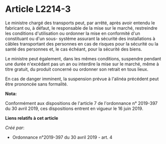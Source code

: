 # Article L2214-3

Le ministre chargé des transports peut, par arrêté, après avoir entendu le fabricant ou, à défaut, le responsable de la mise
sur le marché, restreindre les conditions d'utilisation ou ordonner la mise en conformité d'un constituant ou d'un sous-
système assurant la sécurité des installations à câbles transportant des personnes en cas de risques pour la sécurité ou la
santé des personnes et, le cas échéant, pour la sécurité des biens.

Le ministre peut également, dans les mêmes conditions, suspendre pendant une durée n'excédant pas un an ou interdire la mise
sur le marché, même à titre gratuit, du produit concerné ou ordonner son retrait en tous lieux.

En cas de danger imminent, la suspension prévue à l'alinéa précédent peut être prononcée sans formalité.

**Nota:**

Conformément aux dispositions de l'article 7 de l'ordonnance n° 2019-397 du 30 avril 2019, ces dispositions entrent en
vigueur le 16 juin 2019.

**Liens relatifs à cet article**

_Créé par_:

  - Ordonnance n°2019-397 du 30 avril 2019 - art. 4
